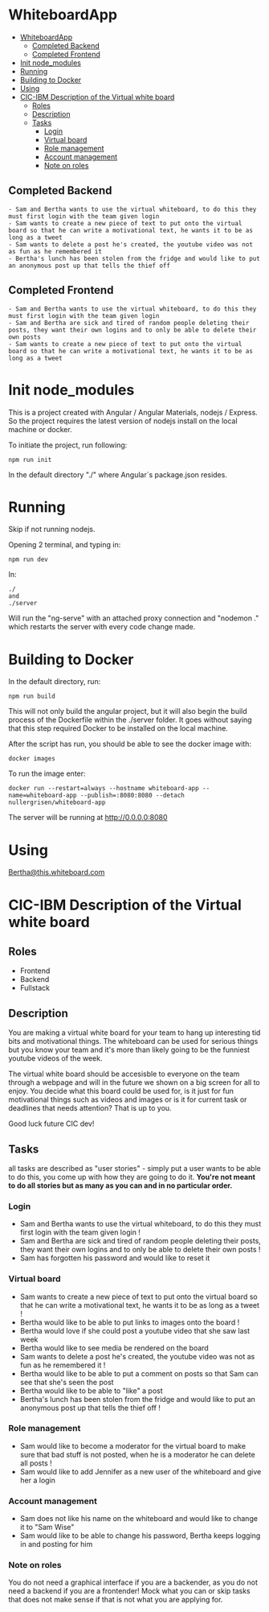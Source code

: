 # WhiteboardApp

- [WhiteboardApp](#whiteboardapp)
  - [Completed Backend](#completed-backend)
  - [Completed Frontend](#completed-frontend)
- [Init node_modules](#init-node_modules)
- [Running](#running)
- [Building to Docker](#building-to-docker)
- [Using](#using)
- [CIC-IBM Description of the Virtual white board](#cic-ibm-description-of-the-virtual-white-board)
  - [Roles](#roles)
  - [Description](#description)
  - [Tasks](#tasks)
    - [Login](#login)
    - [Virtual board](#virtual-board)
    - [Role management](#role-management)
    - [Account management](#account-management)
    - [Note on roles](#note-on-roles)

## Completed Backend
    - Sam and Bertha wants to use the virtual whiteboard, to do this they must first login with the team given login
    - Sam wants to create a new piece of text to put onto the virtual board so that he can write a motivational text, he wants it to be as long as a tweet 
    - Sam wants to delete a post he's created, the youtube video was not as fun as he remembered it
    - Bertha's lunch has been stolen from the fridge and would like to put an anonymous post up that tells the thief off

## Completed Frontend
    - Sam and Bertha wants to use the virtual whiteboard, to do this they must first login with the team given login
    - Sam and Bertha are sick and tired of random people deleting their posts, they want their own logins and to only be able to delete their own posts
    - Sam wants to create a new piece of text to put onto the virtual board so that he can write a motivational text, he wants it to be as long as a tweet 

# Init node_modules
This is a project created with Angular / Angular Materials, nodejs / Express. So the project requires the latest version of nodejs install on the local machine or docker. 

To initiate the project, run following:
```
npm run init
``` 

In the default directory "./" where Angular´s package.json resides.

# Running
Skip if not running nodejs.

Opening 2 terminal, and typing in:
```
npm run dev
```
In:
```
./
and
./server
```

Will run the "ng-serve" with an attached proxy connection and "nodemon ." which restarts the server with every code change made.

# Building to Docker
In the default directory, run:

```
npm run build
```

This will not only build the angular project, but it will also begin the build process of the Dockerfile within the ./server folder. It goes without saying that this step required Docker to be installed on the local machine. 

After the script has run, you should be able to see the docker image with:
```
docker images
```

To run the image enter:
```
docker run --restart=always --hostname whiteboard-app --name=whiteboard-app --publish=:8080:8080 --detach nullergrisen/whiteboard-app
```

The server will be running at http://0.0.0.0:8080

# Using

Bertha@this.whiteboard.com

# CIC-IBM Description of the Virtual white board

## Roles
* Frontend
* Backend
* Fullstack

## Description
You are making a virtual white board for your team to hang up interesting tid bits and motivational things. The whiteboard can be used for serious things but you know your team and it's more than likely going to be the funniest youtube videos of the week. 

The virtual white board should be accesisble to everyone on the team through a webpage and will in the future we shown on a big screen for all to enjoy. You decide what this board could be used for, is it just for fun motivational things such as videos and images or is it for current task or deadlines that needs attention? That is up to you. 

Good luck future CIC dev!

## Tasks
all tasks are described as "user stories" - simply put a user wants to be able to do this, you come up with how they are going to do it. **You're not meant to do all stories but as many as you can and in no particular order.**
### Login

* Sam and Bertha wants to use the virtual whiteboard, to do this they must first login with the team given login !
* Sam and Bertha are sick and tired of random people deleting their posts, they want their own logins and to only be able to delete their own posts !
* Sam has forgotten his password and would like to reset it 

### Virtual board

*  Sam wants to create a new piece of text to put onto the virtual board so that he can write a motivational text, he wants it to be as long as a tweet !
* Bertha would like to be able to put links to images onto the board !
* Bertha would love if she could post a youtube video that she saw last week 
* Bertha would like to see media be rendered on the board 
* Sam wants to delete a post he's created, the youtube video was not as fun as he remembered it !
* Bertha would like to be able to put a comment on posts so that Sam can see that she's seen the post
* Bertha would like to be able to "like" a post
* Bertha's lunch has been stolen from the fridge and would like to put an anonymous post up that tells the thief off !

### Role management

* Sam would like to become a moderator for the virtual board to make sure that bad stuff is not posted, when he is a moderator he can delete all posts !
* Sam would like to add Jennifer as a new user of the whiteboard and give her a login

### Account management
* Sam does not like his name on the whiteboard and would like to change it to "Sam Wise" 
* Sam would like to be able to change his password, Bertha keeps logging in and posting for him


### Note on roles
You do not need a graphical interface if you are a backender, as you do not need a backend if you are a frontender! Mock what you can or skip tasks that does not make sense if that is not what you are applying for. 

